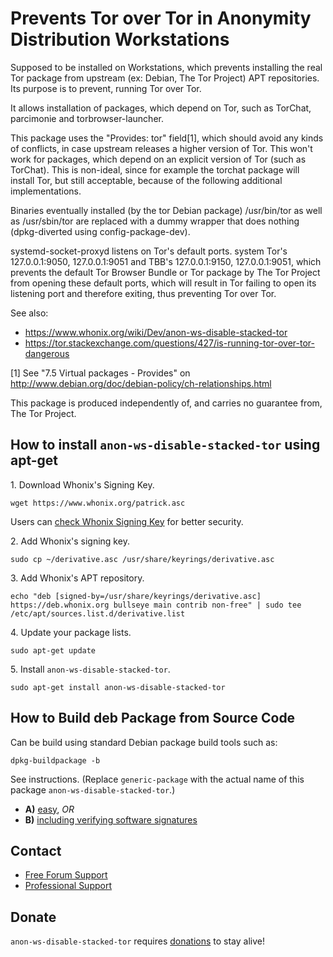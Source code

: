 # Prevents Tor over Tor in Anonymity Distribution Workstations #

Supposed to be installed on Workstations, which prevents installing the real
Tor package from upstream (ex: Debian, The Tor Project) APT repositories. Its
purpose is to prevent, running Tor over Tor.

It allows installation of packages, which depend on Tor, such as TorChat,
parcimonie and torbrowser-launcher.

This package uses the "Provides: tor" field[1], which should avoid any kinds of
conflicts, in case upstream releases a higher version of Tor. This won't work
for packages, which depend on an explicit version of Tor (such as TorChat).
This is non-ideal, since for example the torchat package will install Tor, but
still acceptable, because of the following additional implementations.

Binaries eventually installed (by the tor Debian package) /usr/bin/tor as well
as /usr/sbin/tor are replaced with a dummy wrapper that does nothing
(dpkg-diverted using config-package-dev).

systemd-socket-proxyd listens on Tor's default ports. system Tor's
127.0.0.1:9050, 127.0.0.1:9051 and TBB's 127.0.0.1:9150, 127.0.0.1:9051,
which prevents the
default Tor Browser Bundle or Tor package by The Tor Project from opening
these default ports, which will result in Tor failing to open its listening
port and therefore exiting, thus preventing Tor over Tor.

See also:

* https://www.whonix.org/wiki/Dev/anon-ws-disable-stacked-tor
* https://tor.stackexchange.com/questions/427/is-running-tor-over-tor-dangerous

[1] See "7.5 Virtual packages - Provides" on
http://www.debian.org/doc/debian-policy/ch-relationships.html

This package is produced independently of, and carries no guarantee from,
The Tor Project.
## How to install `anon-ws-disable-stacked-tor` using apt-get ##

1\. Download Whonix's Signing Key.

```
wget https://www.whonix.org/patrick.asc
```

Users can [check Whonix Signing Key](https://www.whonix.org/wiki/Whonix_Signing_Key) for better security.

2\. Add Whonix's signing key.

```
sudo cp ~/derivative.asc /usr/share/keyrings/derivative.asc
```

3\. Add Whonix's APT repository.

```
echo "deb [signed-by=/usr/share/keyrings/derivative.asc] https://deb.whonix.org bullseye main contrib non-free" | sudo tee /etc/apt/sources.list.d/derivative.list
```

4\. Update your package lists.

```
sudo apt-get update
```

5\. Install `anon-ws-disable-stacked-tor`.

```
sudo apt-get install anon-ws-disable-stacked-tor
```

## How to Build deb Package from Source Code ##

Can be build using standard Debian package build tools such as:

```
dpkg-buildpackage -b
```

See instructions. (Replace `generic-package` with the actual name of this package `anon-ws-disable-stacked-tor`.)

* **A)** [easy](https://www.whonix.org/wiki/Dev/Build_Documentation/generic-package/easy), _OR_
* **B)** [including verifying software signatures](https://www.whonix.org/wiki/Dev/Build_Documentation/generic-package)

## Contact ##

* [Free Forum Support](https://forums.whonix.org)
* [Professional Support](https://www.whonix.org/wiki/Professional_Support)

## Donate ##

`anon-ws-disable-stacked-tor` requires [donations](https://www.whonix.org/wiki/Donate) to stay alive!
